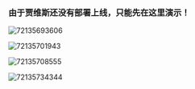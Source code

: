 ### 由于贾维斯还没有部署上线，只能先在这里演示！

![72135693606](D:\桌面\ahao-shopping-pro\src\assets\贾维斯\1.png)

![72135701943](D:\桌面\ahao-shopping-pro\src\assets\贾维斯\2.png)

![72135708555](D:\桌面\ahao-shopping-pro\src\assets\贾维斯\3.png)

![72135734344](D:\桌面\ahao-shopping-pro\src\assets\贾维斯\4.png)